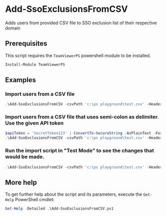 # Add-SsoExclusionsFromCSV

Adds users from provided CSV file to SSO exclusion list of their respective domain

## Prerequisites

This script requires the `TeamViewerPS` powershell module to be installed.

```powershell
Install-Module TeamViewerPS
```

## Examples

### Import users from a CSV file

```powershell
.\Add-SsoExclusionsFromCSV -csvPath 'c:\ps playground\test.csv' -HeaderName 'Email'
```

### Import users from a CSV file that uses semi-colon as delimiter. Use the given API token

```powershell
$apiToken = 'SecretToken123' | ConvertTo-SecureString -AsPlainText -Force
.\Add-SsoExclusionsFromCSV -csvPath 'c:\ps playground\test.csv' -HeaderName 'Email'
```

### Run the import script in "Test Mode" to see the changes that would be made.

```powershell
.\Add-SsoExclusionsFromCSV -csvPath 'c:\ps playground\test.csv' -HeaderName 'Email' -WhatIf
```

## More help

To get further help about the script and its parameters, execute the
`Get-Help` PowerShell cmdlet:

```powershell
Get-Help -Detailed .\Add-SsoExclusionsFromCSV.ps1
```
